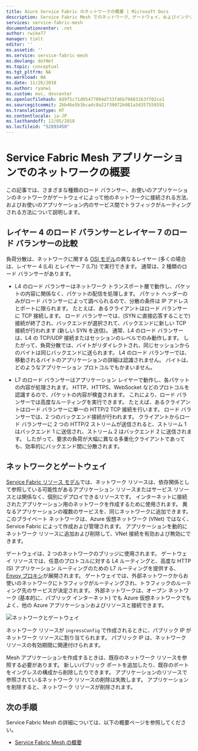 ```yaml
---
title: Azure Service Fabric のネットワークの概要 | Microsoft Docs
description: Service Fabric Mesh でのネットワーク、ゲートウェイ、およびインテリジェントなトラフィック ルーティングについて説明します。
services: service-fabric-mesh
documentationcenter: .net
author: rwike77
manager: timlt
editor: ''
ms.assetid: ''
ms.service: service-fabric-mesh
ms.devlang: dotNet
ms.topic: conceptual
ms.tgt_pltfrm: NA
ms.workload: NA
ms.date: 11/26/2018
ms.author: ryanwi
ms.custom: mvc, devcenter
ms.openlocfilehash: 8d9f5c71d05477094d733fd6b798831b3ff02ce1
ms.sourcegitcommit: 2bb46e5b3bcadc0a21f39072b981a3d357559191
ms.translationtype: HT
ms.contentlocale: ja-JP
ms.lasthandoff: 12/05/2018
ms.locfileid: "52893450"
---
```

# <a name="introduction-to-networking-in-service-fabric-mesh-applications"></a>Service Fabric Mesh アプリケーションでのネットワークの概要
この記事では、さまざまな種類のロード バランサー、お使いのアプリケーションのネットワークがゲートウェイによって他のネットワークに接続される方法、およびお使いのアプリケーション内のサービス間でトラフィックがルーティングされる方法について説明します。

## <a name="layer-4-vs-layer-7-load-balancers"></a>レイヤー 4 のロード バランサーとレイヤー 7 のロード バランサーの比較
負荷分散は、ネットワークに関する [OSI モデル](https://en.wikipedia.org/wiki/OSI_model)の異なるレイヤー (多くの場合は、レイヤー 4 (L4) とレイヤー 7 (L7)) で実行できます。  通常は、2 種類のロード バランサーがあります。

- L4 のロード バランサーはネットワーク トランスポート層で動作し、パケットの内容に関係なく、パケットの配信を処理します。 パケット ヘッダーのみがロード バランサーによって調べられるので、分散の条件は IP アドレスとポートに限られます。 たとえば、あるクライアントはロード バランサーに TCP 接続します。 ロード バランサーでは、(SYN に直接応答することで) 接続が終了され、バックエンドが選択されて、バックエンドに新しい TCP 接続が行われます (新しい SYN を送信)。 通常、L4 のロード バランサーは、L4 の TCP/UDP 接続またはセッションのレベルでのみ動作します。 したがって、負荷分散では、バイトがリダイレクトされ、同じセッションからのバイトは同じバックエンドに送られます。 L4 のロード バランサーでは、移動されるバイトのアプリケーションの詳細は認識されません。 バイトは、どのようなアプリケーション プロトコルでもかまいません。

- L7 のロード バランサーはアプリケーション レイヤーで動作し、各パケットの内容が処理されます。 HTTP、HTTPS、WebSocket などのプロトコルを認識するので、パケットの内容が検査されます。 これにより、ロード バランサーでは高度なルーティングを実行できます。 たとえば、あるクライアントはロード バランサーに単一の HTTP/2 TCP 接続を行います。 ロード バランサーでは、2 つのバックエンド接続が行われます。 クライアントからロード バランサーに 2 つの HTTP/2 ストリームが送信されると、ストリーム 1 はバックエンド 1 に送信され、ストリーム 2 はバックエンド 2 に送信されます。 したがって、要求の負荷が大幅に異なる多重化クライアントであっても、効率的にバックエンド間に分散されます。 

## <a name="networks-and-gateways"></a>ネットワークとゲートウェイ
[Service Fabric リソース モデル](service-fabric-mesh-service-fabric-resources.md)では、ネットワーク リソースは、依存関係として参照している可能性があるアプリケーション リソースまたはサービス リソースとは関係なく、個別にデプロイできるリソースです。 インターネットに接続されたアプリケーション用のネットワークを作成するために使用されます。 異なるアプリケーションの複数のサービスを、同じネットワークに追加できます。 このプライベート ネットワークは、Azure 仮想ネットワーク (VNet) ではなく、Service Fabric によって作成および管理されます。 アプリケーションを動的にネットワーク リソースに追加および削除して、VNet 接続を有効および無効にできます。 

ゲートウェイは、2 つのネットワークのブリッジに使用されます。 ゲートウェイ リソースでは、任意のプロトコルに対する L4 ルーティングと、高度な HTTP (S) アプリケーション ルーティングのための L7 ルーティングを提供する、[Envoy プロキシ](https://www.envoyproxy.io/)が展開されます。 ゲートウェイでは、外部ネットワークからお使いのネットワークにトラフィックがルーティングされ、トラフィックのルーティング先のサービスが決定されます。  外部ネットワークは、オープン ネットワーク (基本的に、パブリック インターネット) でも Azure 仮想ネットワークでもよく、他の Azure アプリケーションおよびリソースと接続できます。 

![ネットワークとゲートウェイ][Image1]

ネットワーク リソースが `ingressConfig` で作成されるときに、パブリック IP がネットワーク リソースに割り当てられます。 パブリック IP は、ネットワーク リソースの有効期間に関連付けられます。

Mesh アプリケーションを作成するときは、既存のネットワーク リソースを参照する必要があります。 新しいパブリック ポートを追加したり、既存のポートをイングレスの構成から削除したりできます。 アプリケーションのリソースで参照されているネットワーク リソースの削除は失敗します。 アプリケーションを削除すると、ネットワーク リソースが削除されます。

## <a name="next-steps"></a>次の手順 
Service Fabric Mesh の詳細については、以下の概要ページを参照してください。
- [Service Fabric Mesh の概要](service-fabric-mesh-overview.md)

[Image1]: media/service-fabric-mesh-networks-and-gateways/NetworkAndGateway.png